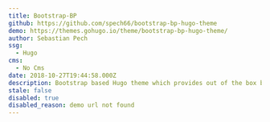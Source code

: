 ```yaml
---
title: Bootstrap-BP
github: https://github.com/spech66/bootstrap-bp-hugo-theme
demo: https://themes.gohugo.io/theme/bootstrap-bp-hugo-theme/
author: Sebastian Pech
ssg:
  - Hugo
cms:
  - No Cms
date: 2018-10-27T19:44:58.000Z
description: Bootstrap based Hugo theme which provides out of the box best practices.
stale: false
disabled: true
disabled_reason: demo url not found
---
```

